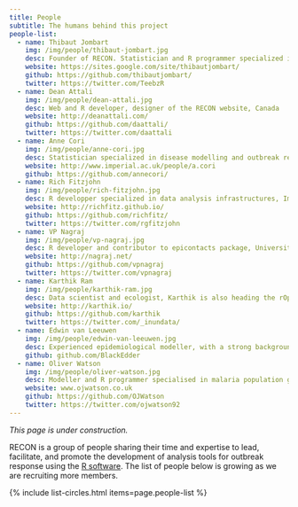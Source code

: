 ```yaml
---
title: People
subtitle: The humans behind this project
people-list:
  - name: Thibaut Jombart
    img: /img/people/thibaut-jombart.jpg
    desc: Founder of RECON. Statistician and R programmer specialized in outbreak analysis, Imperial College London, UK
    website: https://sites.google.com/site/thibautjombart/
    github: https://github.com/thibautjombart/
    twitter: https://twitter.com/TeebzR
  - name: Dean Attali
    img: /img/people/dean-attali.jpg
    desc: Web and R developer, designer of the RECON website, Canada
    website: http://deanattali.com/
    github: https://github.com/daattali/
    twitter: https://twitter.com/daattali
  - name: Anne Cori
    img: /img/people/anne-cori.jpg
    desc: Statistician specialized in disease modelling and outbreak response, Imperial College London, UK
    website: http://www.imperial.ac.uk/people/a.cori
    github: https://github.com/annecori/
  - name: Rich Fitzjohn
    img: /img/people/rich-fitzjohn.jpg
    desc: R developper specialized in data analysis infrastructures, Imperial College London, UK
    website: http://richfitz.github.io/
    github: https://github.com/richfitz/
    twitter: https://twitter.com/rgfitzjohn
  - name: VP Nagraj
    img: /img/people/vp-nagraj.jpg
    desc: R developer and contributor to epicontacts package, University of Virginia, USA
    website: http://nagraj.net/
    github: https://github.com/vpnagraj
    twitter: https://twitter.com/vpnagraj
  - name: Karthik Ram
    img: /img/people/karthik-ram.jpg
    desc: Data scientist and ecologist, Karthik is also heading the rOpenSci initiative, UC Berkeley, USA
    website: http://karthik.io/
    github: https://github.com/karthik
    twitter: https://twitter.com/_inundata/
  - name: Edwin van Leeuwen
    img: /img/people/edwin-van-leeuwen.jpg
    desc: Experienced epidemiological modeller, with a strong background as R programmer, Public Health England, United Kingdom
    github: github.com/BlackEdder
  - name: Oliver Watson
    img: /img/people/oliver-watson.jpg
    desc: Modeller and R programmer specialised in malaria population genetics, Imperial College London, UK
    website: www.ojwatson.co.uk
    github: https://github.com/OJWatson
    twitter: https://twitter.com/ojwatson92
---
```


*This page is under construction.*

RECON is a group of people sharing their time and expertise to lead, facilitate, and promote the development of analysis tools for outbreak response using the [R software](https://www.r-project.org/). The list of people below is growing as we are recruiting more members.

{% include list-circles.html items=page.people-list %}
